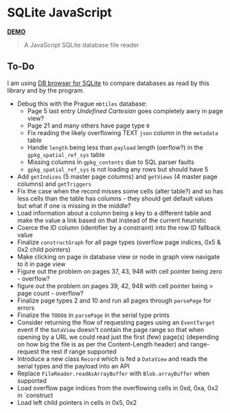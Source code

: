 # SQLite JavaScript

[**DEMO**](https://tomashubelbauer.github.io/sqlite-javascript)

> A JavaScript SQLite database file reader

## To-Do

I am using [DB browser for SQLite](https://github.com/sqlitebrowser/sqlitebrowser)
to compare databases as read by this library and by the program.

- Debug this with the Prague `mbtiles` database:
  - Page 5 last entry *Undefined Cartesian* goes completely awry in page view?
  - Page 21 and many others have page type `0`
  - Fix reading the likely overflowing TEXT `json` column in the `metadata` table
  - Handle `length` being less than `payload` length (oerflow?) in the `gpkg_spatial_ref_sys` table
  - Missing columns in `gpkg_contents` due to SQL parser faults
  - `gpkg_spatial_ref_sys` is not loading any rows but should have 5
- Add `getIndices` (5 master page columns) and `getViews` (4 master page columns)
  and `getTriggers`
- Fix the case when the record misses some cells (alter table?) and so has less
  cells than the table has columns - they should get default values but what if
  one is missing in the middle?
- Load information about a column being a key to a different table and make the
  value a link based on that instead of the current heuristic
- Coerce the ID column (identifier by a constraint) into the row ID fallback value
- Finalize `constructGraph` for all page types (overflow page indices, 0x5 & 0x2 child pointers)
- Make clicking on page in database view or node in graph view navigate to it in page view
- Figure out the problem on pages 37, 43, 948 with cell pointer being zero - overflow?
- figure out the problem on pages 39, 42, 948 with cell pointer being > page count - overflow?
- Finalize page types 2 and 10 and run all pages through `parsePage` for errors
- Finalize the `TODO`s in `parsePage` in the serial type prints
- Consider returning the flow of requesting pages using an `EventTarget` event
  if the `DataView` doesn't contain the page range so that when opening by a URL
  we could read just the first (few) page(s) (depending on how big the file is
  as per the Content-Length header) and range-request the rest if range supported
- Introduce a new class `Record` which is fed a `DataView` and reads the serial
  types and the payload into an API
- Replace `FileReader.readAsArrayBuffer` with `Blob.arrayBuffer` when supported
- Load overflow page indices from the overflowing cells in 0xd, 0xa, 0x2 in `construct
- Load left child pointers in cells in 0x5, 0x2
